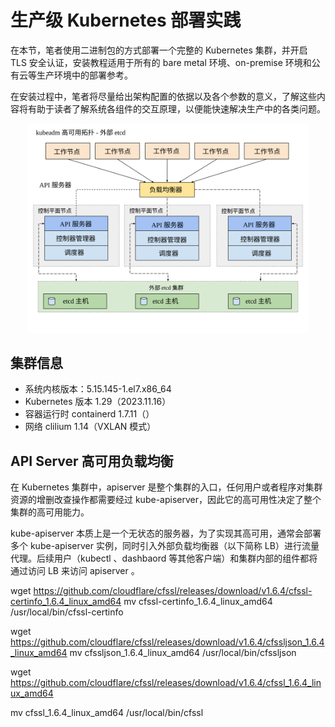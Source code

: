 # 生产级 Kubernetes 部署实践

在本节，笔者使用二进制包的方式部署一个完整的 Kubernetes 集群，并开启 TLS 安全认证，安装教程适用于所有的 bare metal 环境、on-premise 环境和公有云等生产环境中的部署参考。

在安装过程中，笔者将尽量给出架构配置的依据以及各个参数的意义，了解这些内容将有助于读者了解系统各组件的交互原理，以便能快速解决生产中的各类问题。

<div  align="center">
	<img src="../assets/kubeadm-ha-topology-external-etcd.svg" width = "450"  align=center />
</div>


## 集群信息

- 系统内核版本：5.15.145-1.el7.x86_64
- Kubernetes 版本 1.29（2023.11.16）
- 容器运行时 containerd 1.7.11（）
- 网络 clilium 1.14（VXLAN 模式）


## API Server 高可用负载均衡

在 Kubernetes 集群中，apiserver 是整个集群的入口，任何用户或者程序对集群资源的增删改查操作都需要经过 kube-apiserver，因此它的高可用性决定了整个集群的高可用能力。

kube-apiserver 本质上是一个无状态的服务器，为了实现其高可用，通常会部署多个 kube-apiserver 实例，同时引入外部负载均衡器（以下简称 LB）进行流量代理。后续用户（kubectl 、dashbaord 等其他客户端）和集群内部的组件都将通过访问 LB 来访问 apiserver 。



wget https://github.com/cloudflare/cfssl/releases/download/v1.6.4/cfssl-certinfo_1.6.4_linux_amd64
mv cfssl-certinfo_1.6.4_linux_amd64 /usr/local/bin/cfssl-certinfo



wget https://github.com/cloudflare/cfssl/releases/download/v1.6.4/cfssljson_1.6.4_linux_amd64
mv cfssljson_1.6.4_linux_amd64 /usr/local/bin/cfssljson



wget https://github.com/cloudflare/cfssl/releases/download/v1.6.4/cfssl_1.6.4_linux_amd64

mv cfssl_1.6.4_linux_amd64 /usr/local/bin/cfssl
